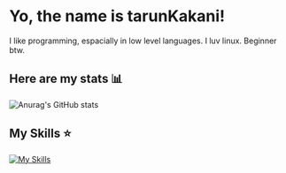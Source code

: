 # Yo, the name is tarunKakani!
I like programming, espacially in low level languages.
I luv linux. Beginner btw.

## Here are my stats 📊
![Anurag's GitHub stats](https://github-readme-stats.vercel.app/api?username=tarunKakani&show_icons=true)

## My Skills ⭐️
[![My Skills](https://skillicons.dev/icons?i=js,c,c++,python,lua,git,docker,kubernetes,godot,linux)](https://skillicons.dev)
